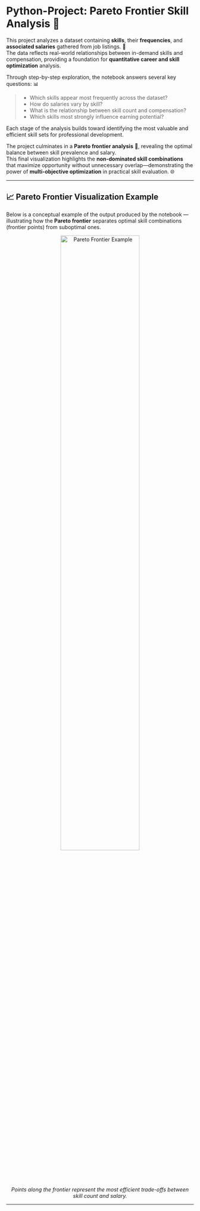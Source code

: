 # Python-Project: Pareto Frontier Skill Analysis 🚀

This project analyzes a dataset containing **skills**, their **frequencies**, and **associated salaries** gathered from job listings. 💼  
The data reflects real-world relationships between in-demand skills and compensation, providing a foundation for **quantitative career and skill optimization** analysis.  

Through step-by-step exploration, the notebook answers several key questions: 📊  

> - Which skills appear most frequently across the dataset?  
> - How do salaries vary by skill?  
> - What is the relationship between skill count and compensation?  
> - Which skills most strongly influence earning potential?  

Each stage of the analysis builds toward identifying the most valuable and efficient skill sets for professional development.  

The project culminates in a **Pareto frontier analysis** 🔺, revealing the optimal balance between skill prevalence and salary.  
This final visualization highlights the **non-dominated skill combinations** that maximize opportunity without unnecessary overlap—demonstrating the power of **multi-objective optimization** in practical skill evaluation. 🌐  

---

## 📈 Pareto Frontier Visualization Example

Below is a conceptual example of the output produced by the notebook — illustrating how the **Pareto frontier** separates optimal skill combinations (frontier points) from suboptimal ones.  

<div align="center">
  <img src="https://upload.wikimedia.org/wikipedia/commons/thumb/0/09/Pareto_Frontier.svg/640px-Pareto_Frontier.svg.png" alt="Pareto Frontier Example" width="65%">
</div>

<p align="center"><em>Points along the frontier represent the most efficient trade-offs between skill count and salary.</em></p>

---

